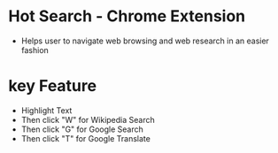 # Hot Search - Chrome Extension
- Helps user to navigate web browsing and web research in an easier fashion

# key Feature
- Highlight Text
- Then click "W" for Wikipedia Search
- Then click "G" for Google Search
- Then click "T" for Google Translate